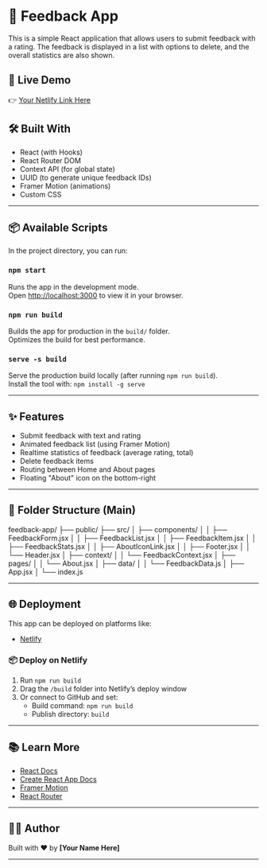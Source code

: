 # 💬 Feedback App

This is a simple React application that allows users to submit feedback with a rating. The feedback is displayed in a list with options to delete, and the overall statistics are also shown.

## 🚀 Live Demo

👉 [Your Netlify Link Here](https://your-app.netlify.app)

## 🛠️ Built With

- React (with Hooks)
- React Router DOM
- Context API (for global state)
- UUID (to generate unique feedback IDs)
- Framer Motion (animations)
- Custom CSS

---

## 📦 Available Scripts

In the project directory, you can run:

### `npm start`

Runs the app in the development mode.\
Open [http://localhost:3000](http://localhost:3000) to view it in your browser.

### `npm run build`

Builds the app for production in the `build/` folder.\
Optimizes the build for best performance.

### `serve -s build`

Serve the production build locally (after running `npm run build`).\
Install the tool with: `npm install -g serve`

---

## ✨ Features

- Submit feedback with text and rating
- Animated feedback list (using Framer Motion)
- Realtime statistics of feedback (average rating, total)
- Delete feedback items
- Routing between Home and About pages
- Floating "About" icon on the bottom-right

---

## 📁 Folder Structure (Main)

feedback-app/
├── public/
├── src/
│ ├── components/
│ │ ├── FeedbackForm.jsx
│ │ ├── FeedbackList.jsx
│ │ ├── FeedbackItem.jsx
│ │ ├── FeedbackStats.jsx
│ │ ├── AboutIconLink.jsx
│ │ ├── Footer.jsx
│ │ └── Header.jsx
│ ├── context/
│ │ └── FeedbackContext.jsx
│ ├── pages/
│ │ └── About.jsx
│ ├── data/
│ │ └── FeedbackData.js
│ ├── App.jsx
│ └── index.js

---

## 🌐 Deployment

This app can be deployed on platforms like:

- [Netlify](https://feedbackforservice.netlify.app/)

### 📦 Deploy on Netlify

1. Run `npm run build`
2. Drag the `/build` folder into Netlify’s deploy window
3. Or connect to GitHub and set:
   - Build command: `npm run build`
   - Publish directory: `build`

---

## 📚 Learn More

- [React Docs](https://reactjs.org/)
- [Create React App Docs](https://create-react-app.dev/)
- [Framer Motion](https://www.framer.com/motion/)
- [React Router](https://reactrouter.com/)

---

## 🧑‍💻 Author

Built with ❤️ by **[Your Name Here]**

---
